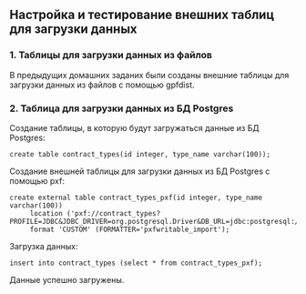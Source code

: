 ## Настройка и тестирование внешних таблиц для загрузки данных ##   
   
### 1. Таблицы для загрузки данных из файлов ###   

В предыдущих домашних заданих были созданы внешние таблицы для загрузки данных из файлов с помощью gpfdist.

### 2. Таблица для загрузки данных из БД Postgres ###   

Создание таблицы, в которую будут загружаться данные из БД Postgres:
```   
create table contract_types(id integer, type_name varchar(100)); 
```
   
Создание внешней таблицы для загрузки данных из БД Postgres с помощью pxf:
```
create external table contract_types_pxf(id integer, type_name varchar(100))   
     location ('pxf://contract_types?PROFILE=JDBC&JDBC_DRIVER=org.postgresql.Driver&DB_URL=jdbc:postgresql://192.168.2.32:5432/postgres&USER=postgres&PASS=p')   
     format 'CUSTOM' (FORMATTER='pxfwritable_import');
```
   
Загрузка данных:
```
insert into contract_types (select * from contract_types_pxf); 
```
   
Данные успешно загружены.   
   
